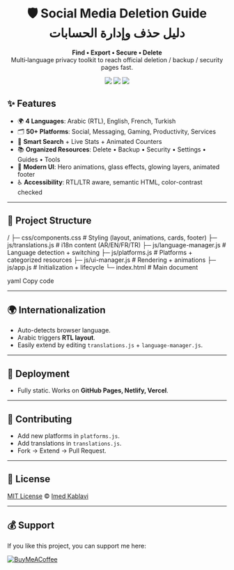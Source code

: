 <div align="center">
<h1>🛡️ Social Media Deletion Guide<br>دليل حذف وإدارة الحسابات</h1>
<p><strong>Find • Export • Secure • Delete</strong><br>Multi‑language privacy toolkit to reach official deletion / backup / security pages fast.</p>
<p>
<img src="https://img.shields.io/badge/Platforms-50%2B-blueviolet" />
<img src="https://img.shields.io/badge/Languages-AR | EN | FR | TR-green" />
<img src="https://img.shields.io/badge/Design-Animated%20UI-orange" />
</p>
</div>


## ✨ Features
- 🌍 **4 Languages**: Arabic (RTL), English, French, Turkish  
- 🗂️ **50+ Platforms**: Social, Messaging, Gaming, Productivity, Services  
- 🔎 **Smart Search** + Live Stats + Animated Counters  
- 📚 **Organized Resources**: Delete • Backup • Security • Settings • Guides • Tools  
- 🎨 **Modern UI**: Hero animations, glass effects, glowing layers, animated footer  
- ♿ **Accessibility**: RTL/LTR aware, semantic HTML, color-contrast checked  

---

## 📂 Project Structure
/
├─ css/components.css # Styling (layout, animations, cards, footer)
├─ js/translations.js # i18n content (AR/EN/FR/TR)
├─ js/language-manager.js # Language detection + switching
├─ js/platforms.js # Platforms + categorized resources
├─ js/ui-manager.js # Rendering + animations
├─ js/app.js # Initialization + lifecycle
└─ index.html # Main document

yaml
Copy code

---

## 🌍 Internationalization
- Auto-detects browser language.  
- Arabic triggers **RTL layout**.  
- Easily extend by editing `translations.js` + `language-manager.js`.  

---

## 🚀 Deployment
- Fully static. Works on **GitHub Pages, Netlify, Vercel**.  


---

## 🤝 Contributing
- Add new platforms in `platforms.js`.  
- Add translations in `translations.js`.  
- Fork → Extend → Pull Request.  

---

## 📜 License
[MIT License](LICENSE) © [Imed Kablavi](https://github.com/imedkablavi)

---

## 💰 Support
If you like this project, you can support me here:  

[![BuyMeACoffee](https://img.shields.io/badge/Buy%20Me%20a%20Coffee-ffdd00?style=for-the-badge&logo=buy-me-a-coffee&logoColor=black)](https://buymeacoffee.com/imed_kablavi)
